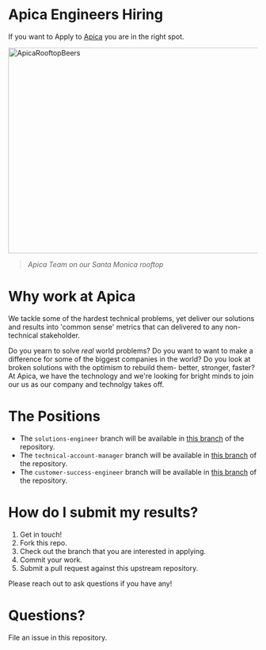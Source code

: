 # Apica Engineers Hiring

If you want to Apply to [Apica](https://apicasystems.com) you are in the right spot. 

<img src="https://files.apicasystem.com/HiringEngineersUS/Apica+Rooftop+Meetup.jpeg" width="625px" height="415" alt="ApicaRooftopBeers" title="Apica Team on our Santa Monica rooftop">

 > *Apica Team on our Santa Monica rooftop*


# Why work at Apica

We tackle some of the hardest technical problems, yet deliver our solutions and results into 'common sense' metrics that can delivered to any non-technical stakeholder.

Do you yearn to solve _real_ world problems?  Do you want to want to make a difference for some of the biggest companies in the world?  Do you look at broken solutions with the optimism to rebuild them- better, stronger, faster?  At Apica, we have the technology and we're looking for bright minds to join our us as our company and technolgy takes off.

# The Positions

  - The `solutions-engineer` branch will be available in [this branch](https://github.com/) of the repository.
  - The `technical-account-manager` branch will be available in [this branch](https://github.com/) of the repository.
  - The `customer-success-engineer` branch will be available in [this branch](https://github.com/) of the repository.

# How do I submit my results?

1. Get in touch!
2. Fork this repo.
3. Check out the branch that you are interested in applying.
4. Commit your work.
5. Submit a pull request against this upstream repository.

Please reach out to ask questions if you have any!  

# Questions?
File an issue in this repository.
